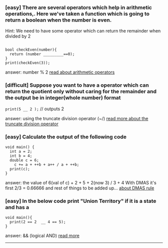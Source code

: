 <!-- Arithmetic operators [done]
Equality and relational operators [done]
Type test operators
Assignment operators
Logical operators
Bitwise and shift operators
Conditional expressions
Cascade notation
Other operators -->

### [easy] There are several operators which help in arithmetic operations,. Here we've taken a function which is going to return a boolean when the number is even.

Hint: We need to have some operator which can return the remainder when divided by 2

```

bool checkEven(number){
  return (number _________==0);
}
print(checkEven(3));
```

answer: number % 2 [read about arithmetic operators](https://dart.dev/guides/language/language-tour#arithmetic-operators)

### [difficult] Suppose you want to have a operator which can return the quotient only without caring for the remainder and the output be in integer(whole number) format

`print(5 __ 2 );` // outputs 2

answer: using the truncate division operator (~/) [read more about the truncate division operator](https://api.dart.dev/stable/2.10.4/dart-core/num/operator_truncate_divide.html)

### [easy] Calculate the output of the following code

```
void main() {
  int a = 2;
  int b = 4;
  double c = 6;
    c += a + ++b + a++ / a + ++b;
  print(c);
}
```

answer: the value of 6(val of c) + 2 + 5 + 2(now 3) / 3 + 4
With DMAS it's first 2/3 = 0.66666 and rest of things to be added up...  [about DMAS rule](https://www.mathsisfun.com/operation-order-pemdas.html)

<!-- ### How do you check for any two conditions to return true if both are true

```
void main(){
  print(2 == 2  __ 4 == 4);
}
``` -->

### [easy] In the below code print "Union Territory" if it is a state and has a

```
void main(){
  print(2 == 2  __ 4 == 5);
}

```

answer: && (logical AND) [read more](https://dart.dev/guides/language/language-tour#operators)

<hr/>
<!-- ###

in the video

- equality
  -!=
  > <
  > +=
  > ++
  > && -->
